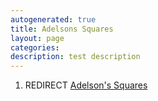```yaml
---
autogenerated: true
title: Adelsons Squares
layout: page
categories: 
description: test description
---
```


1.  REDIRECT [Adelson's Squares](Adelsons_Squares)
